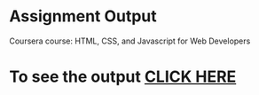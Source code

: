 # Assignment Output

Coursera course: HTML, CSS, and Javascript for Web Developers

# To see the output [CLICK HERE](https://DivyasriTumma.github.io/Coursera/mod4_solution/index.html)

